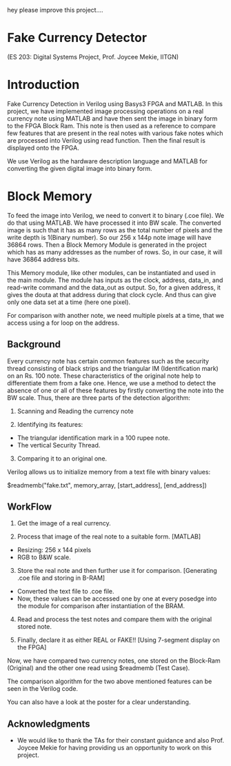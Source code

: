 hey please improve this project....

# Fake Currency Detector
(ES 203: Digital Systems Project, Prof. Joycee Mekie, IITGN)

# Introduction

Fake Currency Detection in Verilog using Basys3 FPGA and MATLAB.
In this project, we have implemented image processing operations
on a real currency note using MATLAB and have then sent the image in binary form to the FPGA Block Ram. This note is then used as a reference to compare few features that are present in the real notes with various fake notes which are processed into Verilog using read function. Then the final result is displayed onto the FPGA. 

We use Verilog as the hardware description language
and MATLAB for converting the given digital image into binary form.

# Block Memory
To feed the image into Verilog, we need to convert it to binary (.coe file).
We do that using MATLAB. We have processed it into BW scale. The converted image is such that it has as
many rows as the total number of pixels and the write depth is 1(Binary number). So our 256 x 144p note image will have 36864 rows.
Then a Block Memory Module is generated in the project which has as
many addresses as the number of rows. So, in our case, it will have 36864 address bits.

This Memory module, like other modules, can be instantiated and used
in the main module. The module has inputs as the clock, address, data_in, and read-write command and the data_out as output. So, for a given
address, it gives the douta at that address during that clock cycle. And
thus can give only one data set at a time (here one pixel).

For comparison with another note, we need multiple pixels at a time, that we access using a for loop on the
address.
## Background

Every currency note has certain common features such as the security thread consisting of black strips and the triangular IM (Identification mark) on an Rs. 100 note. These characteristics of the original note help to differentiate them from a fake one. Hence, we use a method to detect the absence of one or all of these features by firstly converting the note into the BW scale. Thus, there are three parts of the detection algorithm:
1) Scanning and Reading the currency note

2) Identifying its features:
* The triangular identification mark in a 100 rupee note.
* The vertical Security Thread.

3) Comparing it to an original one.


Verilog allows us to initialize memory from a text file with binary values:

$readmemb("fake.txt", memory_array, [start_address], [end_address])


## WorkFlow

1) Get the image of a real currency.

2) Process that image of the real note to a suitable form. [MATLAB]

  * Resizing: 256 x 144 pixels
  * RGB to B&W scale.


3) Store the real note and then further use it for comparison. [Generating .coe file and storing in B-RAM]

* Converted the text file to .coe file.
* Now, these values can be accessed one by one at every posedge into the module for comparison after instantiation of the BRAM.



4) Read and process the test notes and compare them with the original stored note.

5) Finally, declare it as either REAL or FAKE!! [Using 7-segment display on the FPGA]

Now, we have compared two currency notes, one stored on the Block-Ram (Original) and the other one read using $readmemb (Test Case).

The comparison algorithm for the two above mentioned features can be seen in the Verilog code. 

You can also have a look at the poster for a clear understanding.

## Acknowledgments

* We would like to thank the TAs for their constant guidance and also Prof. Joycee Mekie for having providing us an opportunity to work on this project.
